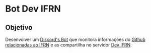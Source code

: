 # Bot Dev IFRN

## Objetivo
Desenvolver um [Discord's Bot](https://top.gg/) que monitora informações do [Github](https://github.com/) [relacionadas ao IFRN](https://github.com/search?q=ifrn) e as compartilha no servidor [Dev IFRN](https://discord.gg/Qk23Txv).